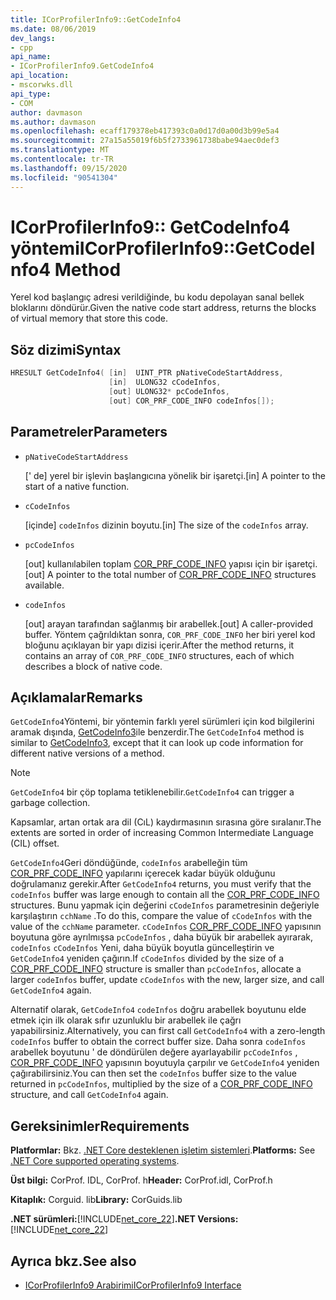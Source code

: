 ```yaml
---
title: ICorProfilerInfo9::GetCodeInfo4
ms.date: 08/06/2019
dev_langs:
- cpp
api_name:
- ICorProfilerInfo9.GetCodeInfo4
api_location:
- mscorwks.dll
api_type:
- COM
author: davmason
ms.author: davmason
ms.openlocfilehash: ecaff179378eb417393c0a0d17d0a00d3b99e5a4
ms.sourcegitcommit: 27a15a55019f6b5f2733961738babe94aec0def3
ms.translationtype: MT
ms.contentlocale: tr-TR
ms.lasthandoff: 09/15/2020
ms.locfileid: "90541304"
---
```

# <a name="icorprofilerinfo9getcodeinfo4-method"></a><span data-ttu-id="9782b-102">ICorProfilerInfo9:: GetCodeInfo4 yöntemi</span><span class="sxs-lookup"><span data-stu-id="9782b-102">ICorProfilerInfo9::GetCodeInfo4 Method</span></span>

<span data-ttu-id="9782b-103">Yerel kod başlangıç adresi verildiğinde, bu kodu depolayan sanal bellek bloklarını döndürür.</span><span class="sxs-lookup"><span data-stu-id="9782b-103">Given the native code start address, returns the blocks of virtual memory that store this code.</span></span>

## <a name="syntax"></a><span data-ttu-id="9782b-104">Söz dizimi</span><span class="sxs-lookup"><span data-stu-id="9782b-104">Syntax</span></span>

```cpp
HRESULT GetCodeInfo4( [in]  UINT_PTR pNativeCodeStartAddress,
                      [in]  ULONG32 cCodeInfos,
                      [out] ULONG32* pcCodeInfos,
                      [out] COR_PRF_CODE_INFO codeInfos[]);
```

## <a name="parameters"></a><span data-ttu-id="9782b-105">Parametreler</span><span class="sxs-lookup"><span data-stu-id="9782b-105">Parameters</span></span>

- `pNativeCodeStartAddress`

  <span data-ttu-id="9782b-106">\[' de] yerel bir işlevin başlangıcına yönelik bir işaretçi.</span><span class="sxs-lookup"><span data-stu-id="9782b-106">\[in] A pointer to the start of a native function.</span></span>

- `cCodeInfos`

  <span data-ttu-id="9782b-107">\[içinde] `codeInfos` dizinin boyutu.</span><span class="sxs-lookup"><span data-stu-id="9782b-107">\[in] The size of the `codeInfos` array.</span></span>

- `pcCodeInfos`

  <span data-ttu-id="9782b-108">\[out] kullanılabilen toplam [COR_PRF_CODE_INFO](cor-prf-code-info-structure.md) yapısı için bir işaretçi.</span><span class="sxs-lookup"><span data-stu-id="9782b-108">\[out] A pointer to the total number of [COR_PRF_CODE_INFO](cor-prf-code-info-structure.md) structures available.</span></span>

- `codeInfos`

  <span data-ttu-id="9782b-109">\[out] arayan tarafından sağlanmış bir arabellek.</span><span class="sxs-lookup"><span data-stu-id="9782b-109">\[out] A caller-provided buffer.</span></span> <span data-ttu-id="9782b-110">Yöntem çağrıldıktan sonra, `COR_PRF_CODE_INFO` her biri yerel kod bloğunu açıklayan bir yapı dizisi içerir.</span><span class="sxs-lookup"><span data-stu-id="9782b-110">After the method returns, it contains an array of `COR_PRF_CODE_INFO` structures, each of which describes a block of native code.</span></span>

## <a name="remarks"></a><span data-ttu-id="9782b-111">Açıklamalar</span><span class="sxs-lookup"><span data-stu-id="9782b-111">Remarks</span></span>

<span data-ttu-id="9782b-112">`GetCodeInfo4`Yöntemi, bir yöntemin farklı yerel sürümleri için kod bilgilerini aramak dışında, [GetCodeInfo3](icorprofilerinfo4-getcodeinfo3-method.md)ile benzerdir.</span><span class="sxs-lookup"><span data-stu-id="9782b-112">The `GetCodeInfo4` method is similar to [GetCodeInfo3](icorprofilerinfo4-getcodeinfo3-method.md), except that it can look up code information for different native versions of a method.</span></span>

> [!NOTE]
> <span data-ttu-id="9782b-113">`GetCodeInfo4` bir çöp toplama tetiklenebilir.</span><span class="sxs-lookup"><span data-stu-id="9782b-113">`GetCodeInfo4` can trigger a garbage collection.</span></span>

<span data-ttu-id="9782b-114">Kapsamlar, artan ortak ara dil (CıL) kaydırmasının sırasına göre sıralanır.</span><span class="sxs-lookup"><span data-stu-id="9782b-114">The extents are sorted in order of increasing Common Intermediate Language (CIL) offset.</span></span>

<span data-ttu-id="9782b-115">`GetCodeInfo4`Geri döndüğünde, `codeInfos` arabelleğin tüm [COR_PRF_CODE_INFO](cor-prf-code-info-structure.md) yapılarını içerecek kadar büyük olduğunu doğrulamanız gerekir.</span><span class="sxs-lookup"><span data-stu-id="9782b-115">After `GetCodeInfo4` returns, you must verify that the `codeInfos` buffer was large enough to contain all the [COR_PRF_CODE_INFO](cor-prf-code-info-structure.md) structures.</span></span> <span data-ttu-id="9782b-116">Bunu yapmak için değerini `cCodeInfos` parametresinin değeriyle karşılaştırın `cchName` .</span><span class="sxs-lookup"><span data-stu-id="9782b-116">To do this, compare the value of `cCodeInfos` with the value of the `cchName` parameter.</span></span> <span data-ttu-id="9782b-117">`cCodeInfos` [COR_PRF_CODE_INFO](cor-prf-code-info-structure.md) yapısının boyutuna göre ayrılmışsa `pcCodeInfos` , daha büyük bir arabellek ayırarak, `codeInfos` `cCodeInfos` Yeni, daha büyük boyutla güncelleştirin ve `GetCodeInfo4` yeniden çağırın.</span><span class="sxs-lookup"><span data-stu-id="9782b-117">If `cCodeInfos` divided by the size of a [COR_PRF_CODE_INFO](cor-prf-code-info-structure.md) structure is smaller than `pcCodeInfos`, allocate a larger `codeInfos` buffer, update `cCodeInfos` with the new, larger size, and call `GetCodeInfo4` again.</span></span>

<span data-ttu-id="9782b-118">Alternatif olarak, `GetCodeInfo4` `codeInfos` doğru arabellek boyutunu elde etmek için ilk olarak sıfır uzunluklu bir arabellek ile çağrı yapabilirsiniz.</span><span class="sxs-lookup"><span data-stu-id="9782b-118">Alternatively, you can first call `GetCodeInfo4` with a zero-length `codeInfos` buffer to obtain the correct buffer size.</span></span> <span data-ttu-id="9782b-119">Daha sonra `codeInfos` arabellek boyutunu ' de döndürülen değere ayarlayabilir `pcCodeInfos` , [COR_PRF_CODE_INFO](cor-prf-code-info-structure.md) yapısının boyutuyla çarpılır ve `GetCodeInfo4` yeniden çağırabilirsiniz.</span><span class="sxs-lookup"><span data-stu-id="9782b-119">You can then set the `codeInfos` buffer size to the value returned in `pcCodeInfos`, multiplied by the size of a [COR_PRF_CODE_INFO](cor-prf-code-info-structure.md) structure, and call `GetCodeInfo4` again.</span></span>

## <a name="requirements"></a><span data-ttu-id="9782b-120">Gereksinimler</span><span class="sxs-lookup"><span data-stu-id="9782b-120">Requirements</span></span>

<span data-ttu-id="9782b-121">**Platformlar:** Bkz. [.NET Core desteklenen işletim sistemleri](../../../core/install/windows.md?pivots=os-windows).</span><span class="sxs-lookup"><span data-stu-id="9782b-121">**Platforms:** See [.NET Core supported operating systems](../../../core/install/windows.md?pivots=os-windows).</span></span>

<span data-ttu-id="9782b-122">**Üst bilgi:** CorProf. IDL, CorProf. h</span><span class="sxs-lookup"><span data-stu-id="9782b-122">**Header:** CorProf.idl, CorProf.h</span></span>

<span data-ttu-id="9782b-123">**Kitaplık:** Corguid. lib</span><span class="sxs-lookup"><span data-stu-id="9782b-123">**Library:** CorGuids.lib</span></span>

<span data-ttu-id="9782b-124">**.NET sürümleri:**[!INCLUDE[net_core_22](../../../../includes/net-core-22-md.md)]</span><span class="sxs-lookup"><span data-stu-id="9782b-124">**.NET Versions:** [!INCLUDE[net_core_22](../../../../includes/net-core-22-md.md)]</span></span>

## <a name="see-also"></a><span data-ttu-id="9782b-125">Ayrıca bkz.</span><span class="sxs-lookup"><span data-stu-id="9782b-125">See also</span></span>

- [<span data-ttu-id="9782b-126">ICorProfilerInfo9 Arabirimi</span><span class="sxs-lookup"><span data-stu-id="9782b-126">ICorProfilerInfo9 Interface</span></span>](ICorProfilerInfo9-interface.md)

